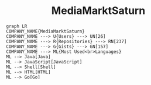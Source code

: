 <h1 align="center">MediaMarktSaturn</h1>

```mermaid
graph LR
COMPANY_NAME{MediaMarktSaturn}
COMPANY_NAME ---> U{Users} ---> UN[26]
COMPANY_NAME ---> R{Repositories} ---> RN[237]
COMPANY_NAME ---> G{Gists} ---> GN[157]
COMPANY_NAME ---> ML{Most Used<br>Languages}
ML --> Java[Java]
ML --> JavaScript[JavaScript]
ML --> Shell[Shell]
ML --> HTML[HTML]
ML --> Go[Go]
```
